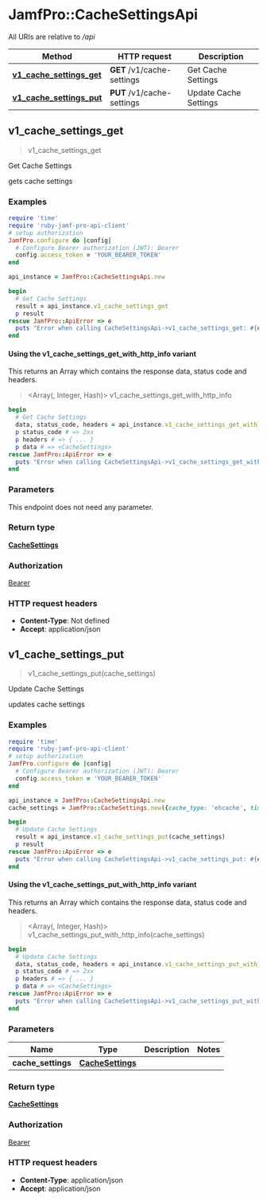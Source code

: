 # JamfPro::CacheSettingsApi

All URIs are relative to */api*

| Method | HTTP request | Description |
| ------ | ------------ | ----------- |
| [**v1_cache_settings_get**](CacheSettingsApi.md#v1_cache_settings_get) | **GET** /v1/cache-settings | Get Cache Settings  |
| [**v1_cache_settings_put**](CacheSettingsApi.md#v1_cache_settings_put) | **PUT** /v1/cache-settings | Update Cache Settings  |


## v1_cache_settings_get

> <CacheSettings> v1_cache_settings_get

Get Cache Settings 

gets cache settings

### Examples

```ruby
require 'time'
require 'ruby-jamf-pro-api-client'
# setup authorization
JamfPro.configure do |config|
  # Configure Bearer authorization (JWT): Bearer
  config.access_token = 'YOUR_BEARER_TOKEN'
end

api_instance = JamfPro::CacheSettingsApi.new

begin
  # Get Cache Settings 
  result = api_instance.v1_cache_settings_get
  p result
rescue JamfPro::ApiError => e
  puts "Error when calling CacheSettingsApi->v1_cache_settings_get: #{e}"
end
```

#### Using the v1_cache_settings_get_with_http_info variant

This returns an Array which contains the response data, status code and headers.

> <Array(<CacheSettings>, Integer, Hash)> v1_cache_settings_get_with_http_info

```ruby
begin
  # Get Cache Settings 
  data, status_code, headers = api_instance.v1_cache_settings_get_with_http_info
  p status_code # => 2xx
  p headers # => { ... }
  p data # => <CacheSettings>
rescue JamfPro::ApiError => e
  puts "Error when calling CacheSettingsApi->v1_cache_settings_get_with_http_info: #{e}"
end
```

### Parameters

This endpoint does not need any parameter.

### Return type

[**CacheSettings**](CacheSettings.md)

### Authorization

[Bearer](../README.md#Bearer)

### HTTP request headers

- **Content-Type**: Not defined
- **Accept**: application/json


## v1_cache_settings_put

> <CacheSettings> v1_cache_settings_put(cache_settings)

Update Cache Settings 

updates cache settings 

### Examples

```ruby
require 'time'
require 'ruby-jamf-pro-api-client'
# setup authorization
JamfPro.configure do |config|
  # Configure Bearer authorization (JWT): Bearer
  config.access_token = 'YOUR_BEARER_TOKEN'
end

api_instance = JamfPro::CacheSettingsApi.new
cache_settings = JamfPro::CacheSettings.new({cache_type: 'ehcache', time_to_live_seconds: 120, cache_unique_id: '24864549-94ea-4cc1-bb80-d7fb392c6556', memcached_endpoints: []}) # CacheSettings | 

begin
  # Update Cache Settings 
  result = api_instance.v1_cache_settings_put(cache_settings)
  p result
rescue JamfPro::ApiError => e
  puts "Error when calling CacheSettingsApi->v1_cache_settings_put: #{e}"
end
```

#### Using the v1_cache_settings_put_with_http_info variant

This returns an Array which contains the response data, status code and headers.

> <Array(<CacheSettings>, Integer, Hash)> v1_cache_settings_put_with_http_info(cache_settings)

```ruby
begin
  # Update Cache Settings 
  data, status_code, headers = api_instance.v1_cache_settings_put_with_http_info(cache_settings)
  p status_code # => 2xx
  p headers # => { ... }
  p data # => <CacheSettings>
rescue JamfPro::ApiError => e
  puts "Error when calling CacheSettingsApi->v1_cache_settings_put_with_http_info: #{e}"
end
```

### Parameters

| Name | Type | Description | Notes |
| ---- | ---- | ----------- | ----- |
| **cache_settings** | [**CacheSettings**](CacheSettings.md) |  |  |

### Return type

[**CacheSettings**](CacheSettings.md)

### Authorization

[Bearer](../README.md#Bearer)

### HTTP request headers

- **Content-Type**: application/json
- **Accept**: application/json

